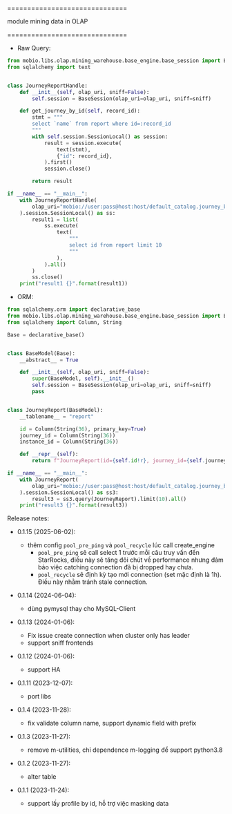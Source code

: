 
==============================

  module mining data in OLAP

==============================

* Raw Query: 
```python
from mobio.libs.olap.mining_warehouse.base_engine.base_session import BaseSession
from sqlalchemy import text


class JourneyReportHandle:
    def __init__(self, olap_uri, sniff=False):
        self.session = BaseSession(olap_uri=olap_uri, sniff=sniff)

    def get_journey_by_id(self, record_id):
        stmt = """
        select `name` from report where id=:record_id
        """
        with self.session.SessionLocal() as session:
            result = session.execute(
                text(stmt),
                {"id": record_id},
            ).first()
            session.close()

        return result

if __name__ == "__main__":
    with JourneyReportHandle(
        olap_uri="mobio://user:pass@host:host/default_catalog.journey_builder"
    ).session.SessionLocal() as ss:
        result1 = list(
            ss.execute(
                text(
                    """
                    select id from report limit 10
                    """
                ),
            ).all()
        )
        ss.close()
    print("result1 {}".format(result1))
```

* ORM:
```python
from sqlalchemy.orm import declarative_base
from mobio.libs.olap.mining_warehouse.base_engine.base_session import BaseSession
from sqlalchemy import Column, String

Base = declarative_base()


class BaseModel(Base):
    __abstract__ = True

    def __init__(self, olap_uri, sniff=False):
        super(BaseModel, self).__init__()
        self.session = BaseSession(olap_uri=olap_uri, sniff=sniff)
        pass


class JourneyReport(BaseModel):
    __tablename__ = "report"

    id = Column(String(36), primary_key=True)
    journey_id = Column(String(36))
    instance_id = Column(String(36))

    def __repr__(self):
        return f"JourneyReport(id={self.id!r}, journey_id={self.journey_id!r}, instance_id={self.instance_id!r})"

if __name__ == "__main__":
    with JourneyReport(
        olap_uri="mobio://user:pass@host:host/default_catalog.journey_builder"
    ).session.SessionLocal() as ss3:
        result3 = ss3.query(JourneyReport).limit(10).all()
    print("result3 {}".format(result3))
```


Release notes:
* 0.1.15 (2025-06-02):
  * thêm config `pool_pre_ping` và `pool_recycle` lúc call create_engine
    * `pool_pre_ping` sẽ call select 1 trước mỗi câu truy vấn đến StarRocks, điều này sẽ tăng đôi chút về performance nhưng đảm bảo việc catching connection đã bị dropped hay chưa.
    * `pool_recycle` sẽ định kỳ tạo mới connection (set mặc định là 1h). Điều này nhằm tránh stale connection.

* 0.1.14 (2024-06-04):
  * dùng pymysql thay cho MySQL-Client
* 0.1.13 (2024-01-06):
  * Fix issue create connection when cluster only has leader
  * support sniff frontends
* 0.1.12 (2024-01-06):
  * support HA
* 0.1.11 (2023-12-07):
  * port libs
* 0.1.4 (2023-11-28):
  * fix validate column name, support dynamic field with prefix
* 0.1.3 (2023-11-27):
  * remove m-utilities, chỉ dependence m-logging để support python3.8
* 0.1.2 (2023-11-27):
  * alter table
* 0.1.1 (2023-11-24):
  * support lấy profile by id, hỗ trợ việc masking data
